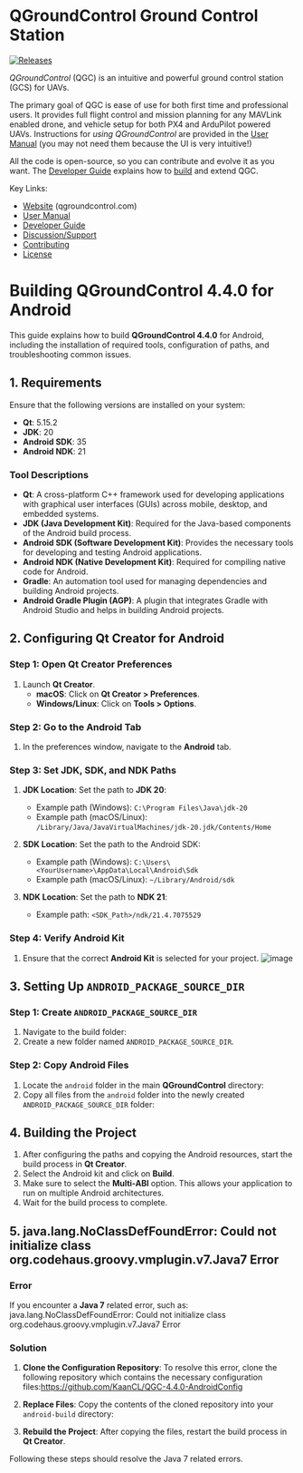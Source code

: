 # QGroundControl Ground Control Station

[![Releases](https://img.shields.io/github/release/mavlink/QGroundControl.svg)](https://github.com/mavlink/QGroundControl/releases)

*QGroundControl* (QGC) is an intuitive and powerful ground control station (GCS) for UAVs.

The primary goal of QGC is ease of use for both first time and professional users.
It provides full flight control and mission planning for any MAVLink enabled drone, and vehicle setup for both PX4 and ArduPilot powered UAVs. Instructions for *using QGroundControl* are provided in the [User Manual](https://docs.qgroundcontrol.com/en/) (you may not need them because the UI is very intuitive!)

All the code is open-source, so you can contribute and evolve it as you want.
The [Developer Guide](https://dev.qgroundcontrol.com/en/) explains how to [build](https://dev.qgroundcontrol.com/en/getting_started/) and extend QGC.


Key Links:
* [Website](http://qgroundcontrol.com) (qgroundcontrol.com)
* [User Manual](https://docs.qgroundcontrol.com/en/)
* [Developer Guide](https://dev.qgroundcontrol.com/en/)
* [Discussion/Support](https://docs.qgroundcontrol.com/en/Support/Support.html)
* [Contributing](https://dev.qgroundcontrol.com/en/contribute/)
* [License](https://github.com/mavlink/qgroundcontrol/blob/master/COPYING.md)

# Building QGroundControl 4.4.0 for Android

This guide explains how to build **QGroundControl 4.4.0** for Android, including the installation of required tools, configuration of paths, and troubleshooting common issues.

## 1. Requirements

Ensure that the following versions are installed on your system:

- **Qt**: 5.15.2
- **JDK**: 20
- **Android SDK**: 35
- **Android NDK**: 21

### Tool Descriptions
- **Qt**: A cross-platform C++ framework used for developing applications with graphical user interfaces (GUIs) across mobile, desktop, and embedded systems.
- **JDK (Java Development Kit)**: Required for the Java-based components of the Android build process.
- **Android SDK (Software Development Kit)**: Provides the necessary tools for developing and testing Android applications.
- **Android NDK (Native Development Kit)**: Required for compiling native code for Android.
- **Gradle**: An automation tool used for managing dependencies and building Android projects.
- **Android Gradle Plugin (AGP)**: A plugin that integrates Gradle with Android Studio and helps in building Android projects.

## 2. Configuring Qt Creator for Android

### Step 1: Open Qt Creator Preferences
1. Launch **Qt Creator**.
   - **macOS**: Click on **Qt Creator > Preferences**.
   - **Windows/Linux**: Click on **Tools > Options**.

### Step 2: Go to the Android Tab
1. In the preferences window, navigate to the **Android** tab.

### Step 3: Set JDK, SDK, and NDK Paths
1. **JDK Location**: Set the path to **JDK 20**:
   - Example path (Windows): `C:\Program Files\Java\jdk-20`
   - Example path (macOS/Linux): `/Library/Java/JavaVirtualMachines/jdk-20.jdk/Contents/Home`
   
2. **SDK Location**: Set the path to the Android SDK:
   - Example path (Windows): `C:\Users\<YourUsername>\AppData\Local\Android\Sdk`
   - Example path (macOS/Linux): `~/Library/Android/sdk`
   
3. **NDK Location**: Set the path to **NDK 21**:
   - Example path: `<SDK_Path>/ndk/21.4.7075529`

### Step 4: Verify Android Kit
1. Ensure that the correct **Android Kit** is selected for your project.
 ![image](https://github.com/user-attachments/assets/0f913b7e-0b49-4673-b47b-156fca1664bc)


## 3. Setting Up `ANDROID_PACKAGE_SOURCE_DIR`

### Step 1: Create `ANDROID_PACKAGE_SOURCE_DIR`
1. Navigate to the build folder:
2. Create a new folder named `ANDROID_PACKAGE_SOURCE_DIR`.

### Step 2: Copy Android Files
1. Locate the `android` folder in the main **QGroundControl** directory:
2. Copy all files from the `android` folder into the newly created `ANDROID_PACKAGE_SOURCE_DIR` folder:

## 4. Building the Project

1. After configuring the paths and copying the Android resources, start the build process in **Qt Creator**.
2. Select the Android kit and click on **Build**.
3. Make sure to select the **Multi-ABI** option. This allows your application to run on multiple Android architectures.
4. Wait for the build process to complete.

## 5. java.lang.NoClassDefFoundError: Could not initialize class org.codehaus.groovy.vmplugin.v7.Java7 Error

### Error
If you encounter a **Java 7** related error, such as: java.lang.NoClassDefFoundError: Could not initialize class org.codehaus.groovy.vmplugin.v7.Java7 Error
### Solution
1. **Clone the Configuration Repository**: 
   To resolve this error, clone the following repository which contains the necessary configuration files:https://github.com/KaanCL/QGC-4.4.0-AndroidConfig

2. **Replace Files**:
Copy the contents of the cloned repository into your `android-build` directory:

3. **Rebuild the Project**:
After copying the files, restart the build process in **Qt Creator**.

Following these steps should resolve the Java 7 related errors.
